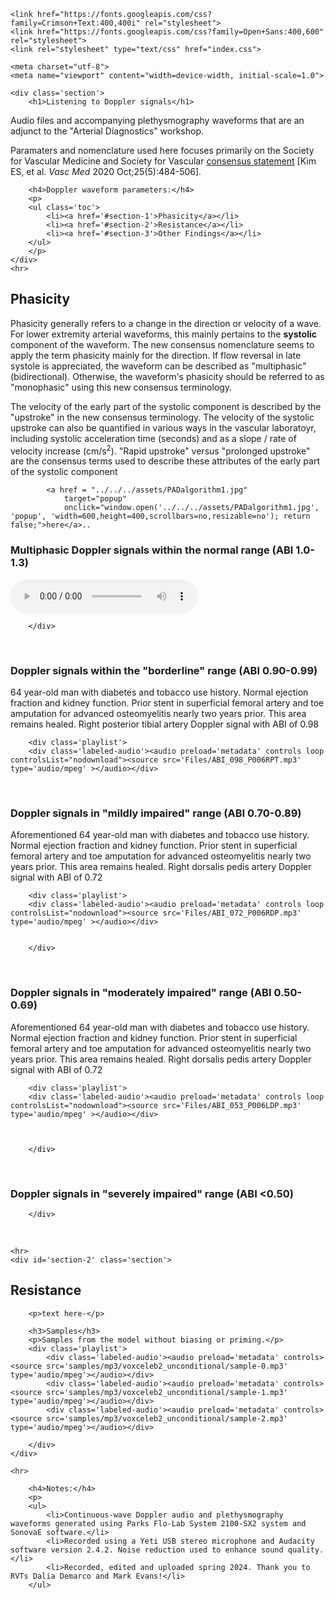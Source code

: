 <head>
    <title>Doppler audio files</title>

    <link href="https://fonts.googleapis.com/css?family=Crimson+Text:400,400i" rel="stylesheet">
    <link href="https://fonts.googleapis.com/css?family=Open+Sans:400,600" rel="stylesheet">
    <link rel="stylesheet" type="text/css" href="index.css">

    <meta charset="utf-8">
    <meta name="viewport" content="width=device-width, initial-scale=1.0">
</head>

<body>

    <div class='section'>
        <h1>Listening to Doppler signals</h1>
<p>Audio files and accompanying plethysmography waveforms that are an adjunct to the "Arterial Diagnostics" workshop.</p>
<p>Paramaters and nomenclature used here focuses primarily on the Society for Vascular Medicine and Society for Vascular <a href ="https://pubmed.ncbi.nlm.nih.gov/32667274/">consensus statement</a> [Kim ES, et al. <i>Vasc Med</i> 2020 Oct;25(5):484-506].
</p>

        <h4>Doppler waveform parameters:</h4>
        <p>
        <ul class='toc'>
            <li><a href='#section-1'>Phasicity</a></li>
            <li><a href='#section-2'>Resistance</a></li>
            <li><a href='#section-3'>Other Findings</a></li>
        </ul>
        </p>
    </div>
    <hr>

<div id='section-1' class='section'>
<h2>Phasicity</h2>

<p>Phasicity generally refers to a change in the direction or velocity of a wave. For lower extremity arterial waveforms, this mainly pertains to the <b>systolic</b> component of the waveform. The new consensus nomenclature seems to apply the term phasicity mainly for the direction. If flow reversal in late systole is appreciated, the waveform can be described as "multiphasic" (bidirectional). Otherwise, the waveform's phasicity should be referred to as "monophasic" using this new consensus terminology.</p>

<p>The velocity of the early part of the systolic component is described by the "upstroke" in the new consensus terminology. The velocity of the systolic upstroke can also be quantified in various ways in the vascular laboratoyr, including systolic acceleration time (seconds) and as a slope / rate of velocity increase (cm/s<sup>2</sup>). "Rapid upstroke" versus "prolonged upstroke" are the consensus terms used to describe these attributes of the early part of the systolic component  </p>

            <a href = "../../../assets/PADalgorithm1.jpg" 
                target="popup" 
                onclick="window.open('../../../assets/PADalgorithm1.jpg', 'popup', 'width=600,height=400,scrollbars=no,resizable=no'); return false;">here</a>..

<h3>Multiphasic Doppler signals within the normal range (ABI 1.0-1.3)</h3>
<p></p>
        <div class='playlist'>
        <div class='labeled-audio'><audio preload='metadata' controls loop controlsList="nodownload"><source src='Files/ABI_098_P006RPT.mp3' type='audio/mpeg' ></audio></div>

        </div>
<br>
<h3>Doppler signals within the "borderline" range (ABI 0.90-0.99)</h3>

<p>64 year-old man with diabetes and tobacco use history. Normal ejection fraction and kidney function. Prior stent in superficial femoral artery and toe amputation for advanced osteomyelitis nearly two years prior. This area remains healed. Right posterior tibial artery Doppler signal with ABI of 0.98</p>

        <div class='playlist'>
        <div class='labeled-audio'><audio preload='metadata' controls loop controlsList="nodownload"><source src='Files/ABI_098_P006RPT.mp3' type='audio/mpeg' ></audio></div>



<br>

<h3>Doppler signals in "mildly impaired" range (ABI 0.70-0.89)</h3>
<p>Aforementioned 64 year-old man with diabetes and tobacco use history. Normal ejection fraction and kidney function. Prior stent in superficial femoral artery and toe amputation for advanced osteomyelitis nearly two years prior. This area remains healed. Right dorsalis pedis artery Doppler signal with ABI of 0.72</p>

        <div class='playlist'>
        <div class='labeled-audio'><audio preload='metadata' controls loop controlsList="nodownload"><source src='Files/ABI_072_P006RDP.mp3' type='audio/mpeg' ></audio></div>

           
        </div>
<br>



<h3>Doppler signals in "moderately impaired" range (ABI 0.50-0.69)</h3>
<p>Aforementioned 64 year-old man with diabetes and tobacco use history. Normal ejection fraction and kidney function. Prior stent in superficial femoral artery and toe amputation for advanced osteomyelitis nearly two years prior. This area remains healed. Right dorsalis pedis artery Doppler signal with ABI of 0.72</p>

        <div class='playlist'>
        <div class='labeled-audio'><audio preload='metadata' controls loop controlsList="nodownload"><source src='Files/ABI_053_P006LDP.mp3' type='audio/mpeg' ></audio></div>


           
        </div>
<br>
<h3>Doppler signals in "severely impaired" range (ABI <0.50)</h3>

        </div>
<br>


    <hr>
    <div id='section-2' class='section'>
    
<h2>Resistance</h2>
    
        <p>text here-</p>

        <h3>Samples</h3>
        <p>Samples from the model without biasing or priming.</p>
        <div class='playlist'>
            <div class='labeled-audio'><audio preload='metadata' controls><source src='samples/mp3/voxceleb2_unconditional/sample-0.mp3' type='audio/mpeg'></audio></div>
            <div class='labeled-audio'><audio preload='metadata' controls><source src='samples/mp3/voxceleb2_unconditional/sample-1.mp3' type='audio/mpeg'></audio></div>
            <div class='labeled-audio'><audio preload='metadata' controls><source src='samples/mp3/voxceleb2_unconditional/sample-2.mp3' type='audio/mpeg'></audio></div>

        </div>
    </div>

    <hr>
    
        <h4>Notes:</h4>
        <p>
        <ul>
            <li>Continuous-wave Doppler audio and plethysmography waveforms generated using Parks Flo-Lab System 2100-SX2 system and SonovaE software.</li>
            <li>Recorded using a Yeti USB stereo microphone and Audacity software version 2.4.2. Noise reduction used to enhance sound quality. </li>
            <li>Recorded, edited and uploaded spring 2024. Thank you to RVTs Dalia Demarco and Mark Evans!</li>
        </ul>
</p>




<script>
document
    .getElementById('select-speaker')
    .addEventListener('change', function () {
        'use strict';
        var targets = document.getElementsByClassName("select-speaker")
        for (let i = 0; i < targets.length; i++) {
            name = "samples/mp3/ted_speakers/" + this.value + "/sample-" + i.toString() + ".mp3"
            targets[i].setAttribute("src", name)
            targets[i].parentElement.load()
        }
});
</script>
